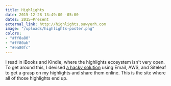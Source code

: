 ```yaml
---
title: Highlights
date: 2015-12-28 13:49:00 -05:00
dates: 2015–Present
external_link: http://highlights.sawyerh.com
image: "/uploads/highlights-poster.png"
colors:
- "#ff8a80"
- "#ff80ab"
- "#ea80fc"
---
```


I read in iBooks and Kindle, where the highlights ecosystem isn't very open. To get around this, I devised [a hacky solution](https://medium.com/@sawyerh/how-i-m-exporting-my-highlights-from-the-grasps-of-ibooks-and-kindle-ce6a6031b298#.dljkgp2wx) using Email, AWS, and Siteleaf to get a grasp on my highlights and share them online. This is the site where all of those highlights end up.